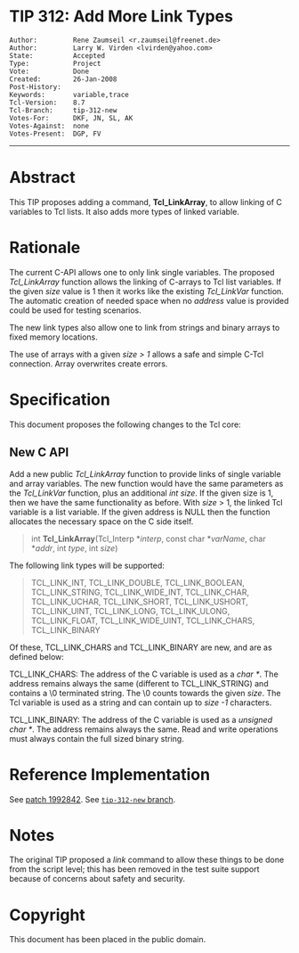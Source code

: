 # TIP 312: Add More Link Types
	Author:         Rene Zaumseil <r.zaumseil@freenet.de>
	Author:         Larry W. Virden <lvirden@yahoo.com>
	State:          Accepted
	Type:           Project
	Vote:           Done
	Created:        26-Jan-2008
	Post-History:   
	Keywords:       variable,trace
	Tcl-Version:    8.7
	Tcl-Branch:     tip-312-new
	Votes-For:      DKF, JN, SL, AK
	Votes-Against:  none
	Votes-Present:  DGP, FV
-----

# Abstract

This TIP proposes adding a command, **Tcl\_LinkArray**, to allow linking of C
variables to Tcl lists. It also adds more types of linked variable.

# Rationale

The current C-API allows one to only link single variables. The proposed
_Tcl\_LinkArray_ function allows the linking of C-arrays to Tcl list
variables. If the given _size_ value is 1 then it works like the existing
_Tcl\_LinkVar_ function. The automatic creation of needed space when no
_address_ value is provided could be used for testing scenarios.

The new link types also allow one to link from strings and binary arrays to
fixed memory locations.

The use of arrays with a given _size > 1_ allows a safe and simple C-Tcl
connection. Array overwrites create errors.

# Specification

This document proposes the following changes to the Tcl core:

## New C API

Add a new public _Tcl\_LinkArray_ function to provide links of single
variable and array variables. The new function would have the same parameters
as the _Tcl\_LinkVar_ function, plus an additional _int size_. If the given
size is 1, then we have the same functionality as before. With _size_ > 1,
the linked Tcl variable is a list variable. If the given address is NULL then
the function allocates the necessary space on the C side itself.

 > int **Tcl\_LinkArray**\(Tcl\_Interp \*_interp_, const char \*_varName_,
   char \*_addr_, int _type_, int _size_\)

The following link types will be supported:

 > TCL\_LINK\_INT, TCL\_LINK\_DOUBLE, TCL\_LINK\_BOOLEAN, TCL\_LINK\_STRING,
   TCL\_LINK\_WIDE\_INT, TCL\_LINK\_CHAR, TCL\_LINK\_UCHAR, TCL\_LINK\_SHORT,
   TCL\_LINK\_USHORT, TCL\_LINK\_UINT, TCL\_LINK\_LONG, TCL\_LINK\_ULONG,
   TCL\_LINK\_FLOAT, TCL\_LINK\_WIDE\_UINT, TCL\_LINK\_CHARS, TCL\_LINK\_BINARY

Of these, TCL\_LINK\_CHARS and TCL\_LINK\_BINARY are new, and are as defined
below:

 TCL\_LINK\_CHARS: The address of the C variable is used as a _char \*_. The
   address remains always the same \(different to TCL\_LINK\_STRING\) and contains
   a \\0 terminated string. The \\0 counts towards the given _size_. The Tcl
   variable is used as a string and can contain up to _size -1_ characters.

 TCL\_LINK\_BINARY: The address of the C variable is used as a _unsigned char
   *_. The address remains always the same. Read and write operations must
   always contain the full sized binary string.

# Reference Implementation

See [patch 1992842](https://sourceforge.net/support/tracker.php?aid=1992824).
See [`tip-312-new` branch](https://core.tcl.tk/tcl/timeline?r=tip-312-new).

# Notes

The original TIP proposed a _link_ command to allow these things to be done
from the script level; this has been removed in the test suite support because
of concerns about safety and security.

# Copyright

This document has been placed in the public domain.

